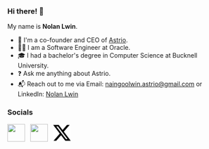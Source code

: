 ### Hi there! 👋

My name is **Nolan Lwin**.

- 🚀 I'm a co-founder and CEO of [Astrio](https://www.astrio.app).
- 👨‍💻 I am a Software Engineer at Oracle.
- 🎓 I had a bachelor's degree in Computer Science at Bucknell University.
- ❓ Ask me anything about Astrio.
- 📬 Reach out to me via Email: [naingoolwin.astrio@gmail.com](naingoolwin.astrio@gmail.com) or LinkedIn: [Nolan Lwin](https://www.linkedin.com/in/nolan-lwin/)

### Socials

<p align="left"> 
<a href="mailto: nl020@bucknell.edu" target="_blank" rel="noreferrer"><img src="./img/gmail.svg" width="40" height="40" /></a> &nbsp;
<a href="https://www.linkedin.com/in/naing-oo-lwin-nolan/" target="_blank" rel="noreferrer"><img src="./img/linkedin.svg" width="40" height="40" padding-top= "100px" /></a> &nbsp;
<a href="https://x.com/NolanLwin/" target="_blank" rel="noreferrer"><img src="./img/x.svg" width="40" height="40" padding-top= "100px" /></a>
</p>
